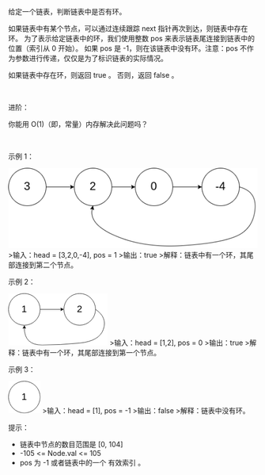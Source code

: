 给定一个链表，判断链表中是否有环。

如果链表中有某个节点，可以通过连续跟踪 next 指针再次到达，则链表中存在环。 为了表示给定链表中的环，我们使用整数 pos 来表示链表尾连接到链表中的位置（索引从 0 开始）。 如果 pos 是 -1，则在该链表中没有环。注意：pos 不作为参数进行传递，仅仅是为了标识链表的实际情况。

如果链表中存在环，则返回 true 。 否则，返回 false 。

 

进阶：

你能用 O(1)（即，常量）内存解决此问题吗？

 

示例 1：

<img src="https://github.com/kavin525zhang/leetcode/blob/main/source_code/141.%20%E7%8E%AF%E5%BD%A2%E9%93%BE%E8%A1%A8/%E7%A4%BA%E4%BE%8B1.png">
>输入：head = [3,2,0,-4], pos = 1
>输出：true
>解释：链表中有一个环，其尾部连接到第二个节点。

示例 2：

<img src="https://github.com/kavin525zhang/leetcode/blob/main/source_code/141.%20%E7%8E%AF%E5%BD%A2%E9%93%BE%E8%A1%A8/%E7%A4%BA%E4%BE%8B2.png">
>输入：head = [1,2], pos = 0
>输出：true
>解释：链表中有一个环，其尾部连接到第一个节点。

示例 3：

<img src="https://github.com/kavin525zhang/leetcode/blob/main/source_code/141.%20%E7%8E%AF%E5%BD%A2%E9%93%BE%E8%A1%A8/%E7%A4%BA%E4%BE%8B3.png">
>输入：head = [1], pos = -1
>输出：false
>解释：链表中没有环。
 

提示：

* 链表中节点的数目范围是 [0, 104]
* -105 <= Node.val <= 105
* pos 为 -1 或者链表中的一个 有效索引 。
